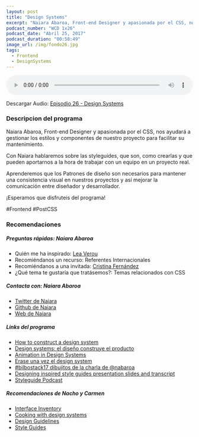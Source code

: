 ```yaml
---
layout: post
title: "Design Systems"
excerpt: "Naiara Abaroa, Front-end Designer y apasionada por el CSS, nos ayudará a entender los Design Systems."
podcast_number: "WCD 1x26"
podcast_date: "Abril 25, 2017"
podcast_duration: "00:58:49"
image_url: /img/fondo26.jpg
tags: 
  - Frontend
  - DesignSystems
---
```


<audio src="http://www.podtrac.com/pts/redirect.mp3/archive.org/download/WCD-26/WeCodeSign%201x26%20-%20Design%20Systems.mp3" preload="auto" controls style="width: 100%;">
  <p>Tu navegador no implementa el elemento audio</p>
</audio>

<p>Descargar Audio: <a href="http://www.podtrac.com/pts/redirect.mp3/archive.org/download/WCD-26/WeCodeSign%201x26%20-%20Design%20Systems.mp3" title="Botón derecho del ratón, luego guardar enlace como...">Episodio 26 - Design Systems</a></p>

<h3 class="post-title  post-heading">Descripcion del programa</h3>

Naiara Abaroa, Front-end Designer y apasionada por el CSS, nos ayudará a gestionar los estilos y componentes de nuestro proyecto para facilitar su mantenimiento. 

Con Naiara hablaremos sobre las styleguides, que son, como crearlas y que pueden aportarnos a la hora de trabajar con un equipo en un proyecto real. 

Aprenderemos que los Patrones de diseño son necesarios para mantener una consistencia visual en nuestros proyectos y así mejorar la comunicación entre diseñador y desarrollador.

¡Esperamos que disfruteis del programa!
 
<div class="rule"></div>

#Frontend #PostCSS

<div class="rule"></div>

<h3 class="post-title  post-heading">Recomendaciones</h3>

##### Preguntas rápidas: Naiara Abaroa

<ul>
  <li class="recomendacion"><span>Quién me ha inspirado: </span><a href="https://twitter.com/LeaVerou">Lea Verou</a></li>
  <li class="recomendacion"><span>Recomiéndanos un recurso: </span>Referentes Internacionales</li>
  <li class="recomendacion"><span>Recomiéndanos a una invitada: </span><a href="https://twitter.com/cristinafsanz">Cristina Fernández</a></li>
  <li class="recomendacion"><span>¿Qué tema te gustaría que tratásemos?: </span>Temas relacionados con CSS</li>
</ul>

##### Contacta con: Naiara Abaroa

<ul>
  <li class="recomendacion"><a href="https://twitter.com/nabaroa">Twitter de Naiara</a></li>
  <li class="recomendacion"><a href="https://github.com/nabaroa">Github de Naiara</a></li>
  <li class="recomendacion"><a href="http://www.naknak.me/">Web de Naiara</a></li>
</ul>

##### Links del programa

<ul>
  <li class="recomendacion"><a href="https://medium.freecodecamp.com/how-to-construct-a-design-system-864adbf2a117">How to construct a design system</a></li>
  <li class="recomendacion"><a href="http://octuweb.com/design-systems-diseno-construye-producto/">Design systems: el diseño construye el producto</a></li>
  <li class="recomendacion"><a href="https://24ways.org/2016/animation-in-design-systems/">Animation in Design Systems</a></li>
  <li class="recomendacion"><a href="https://nabaroa.github.io/erase-una-vez-el-design-system/#/">Erase una vez el design system</a></li>
  <li class="recomendacion"><a href="https://twitter.com/Aitortxu/status/827824977772703744">#bilbostack17 dibujitos de la charla de @nabaroa</a></li>
  <li class="recomendacion"><a href="https://stuffandnonsense.co.uk/blog/about/designing-inspired-style-guides-presentation-slides-and-transcript">Designing inspired style guides presentation slides and transcript</a></li>
  <li class="recomendacion"><a href="http://styleguides.io/podcast/">Styleguide Podcast</a></li>
</ul>

##### Recomendaciones de Nacho y Carmen

<ul>
  <li class="recomendacion"><a href="http://bradfrost.com/blog/post/interface-inventory/">Interface Inventory</a></li>
  <li class="recomendacion"><a href="http://danmall.me/articles/cooking-with-design-systems/">Cooking with design systems</a></li>
  <li class="recomendacion"><a href="http://designguidelines.co/">Design Guidelines</a></li>
  <li class="recomendacion"><a href="http://styleguides.io/">Style Guides</a></li>
</ul>
